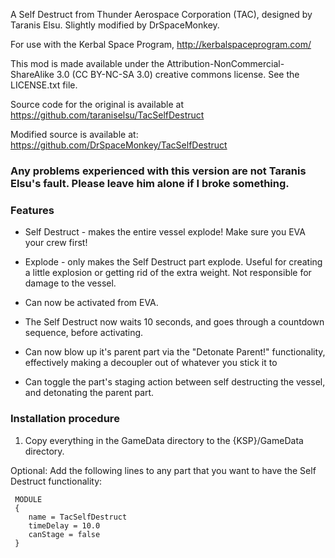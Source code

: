 A Self Destruct from Thunder Aerospace Corporation (TAC),
designed by Taranis Elsu. Slightly modified by DrSpaceMonkey.

For use with the Kerbal Space Program, http://kerbalspaceprogram.com/

This mod is made available under the Attribution-NonCommercial-ShareAlike 3.0 (CC
BY-NC-SA 3.0) creative commons license. See the LICENSE.txt file.

Source code for the original is available at https://github.com/taraniselsu/TacSelfDestruct

Modified source is available at: https://github.com/DrSpaceMonkey/TacSelfDestruct

### Any problems experienced with this version are not Taranis Elsu's fault. Please leave him alone if I broke something.

### Features ###

* Self Destruct - makes the entire vessel explode! Make sure you EVA your crew first!
* Explode - only makes the Self Destruct part explode. Useful for creating a little
      explosion or getting rid of the extra weight. Not responsible for damage to the
      vessel.
* Can now be activated from EVA.
* The Self Destruct now waits 10 seconds, and goes through a countdown sequence,
      before activating.
	  
* Can now blow up it's parent part via the "Detonate Parent!" functionality, 
      effectively making a decoupler out of whatever you stick it to
* Can toggle the part's staging action between self destructing the vessel, and
      detonating the parent part.


### Installation procedure ### 

1) Copy everything in the GameData directory to the {KSP}/GameData directory.

Optional:
Add the following lines to any part that you want to have the Self Destruct functionality:

     MODULE
     {
        name = TacSelfDestruct
        timeDelay = 10.0
        canStage = false
     }
